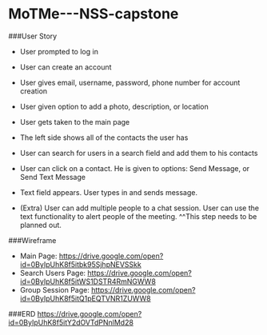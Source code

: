 # MoTMe---NSS-capstone
###User Story
* User prompted to log in
* User can create an account
* User gives email, username, password, phone number for account creation
* User given option to add a photo, description, or location
* User gets taken to the main page
* The left side shows all of the contacts the user has
* User can search for users in a search field and add them to his contacts
* User can click on a contact. He is given to options: Send Message, or Send Text Message
* Text field appears. User types in and sends message.

* (Extra) User can add multiple people to a chat session. User can use the text functionality to alert people of the meeting.
^^This step needs to be planned out.


###Wireframe
* Main Page: https://drive.google.com/open?id=0ByIpUhK8f5itbk95SjhpNEVSSkk
* Search Users Page: https://drive.google.com/open?id=0ByIpUhK8f5itWS1DSTR4RmNGWW8
* Group Session Page: https://drive.google.com/open?id=0ByIpUhK8f5itQ1pEQTVNR1ZUWW8

###ERD
https://drive.google.com/open?id=0ByIpUhK8f5itY2dOVTdPNnlMd28

